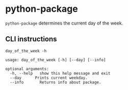 # python-package

`python-package` determines the current day of the week.


## CLI instructions

```
day_of_the_week -h
```

```
usage: day_of_the_week [-h] [--day] [--info]

optional arguments:
  -h, --help   show this help message and exit
  --day      Prints current weekday.
  --info       Returns info about package.
  ```
